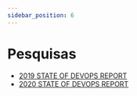 ```yaml
---
sidebar_position: 6
---
```

# Pesquisas

- [2019 STATE OF DEVOPS REPORT](https://puppet.com/resources/report/2019-state-of-devops-report)
- [2020 STATE OF DEVOPS REPORT](https://puppet.com/resources/report/2020-state-of-devops-report/)